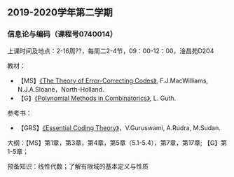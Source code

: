 ## 2019-2020学年第二学期
### 信息论与编码（课程号0740014）

上课时间及地点：2-16周??，每周二2-4节，09：00-12：00，淦昌苑D204

教材：
* 【MS】[《The Theory of Error-Correcting Codes》](https://www.sciencedirect.com/bookseries/north-holland-mathematical-library/vol/16), F.J.MacWilliams, N.J.A.Sloane，North-Holland.
* 【G】[《Polynomial Methods in Combinatorics》](https://bookstore.ams.org/ulect-64/), L. Guth.

参考书：
* 【GRS】[《Essential Coding Theory》](https://cse.buffalo.edu/faculty/atri/courses/coding-theory/book/)，V.Guruswami, A.Rudra, M.Sudan.

大纲：【MS】第1章，第3章，第4章，第5章（5.1-5.4），第7章，第17章; 【G】第1-5章；

预备知识：线性代数；了解有限域的基本定义与性质
